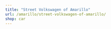 ```yaml
---
title: "Street Volkswagen of Amarillo"
url: /amarillo/street-volkswagen-of-amarillo/
shop: car
---
```

